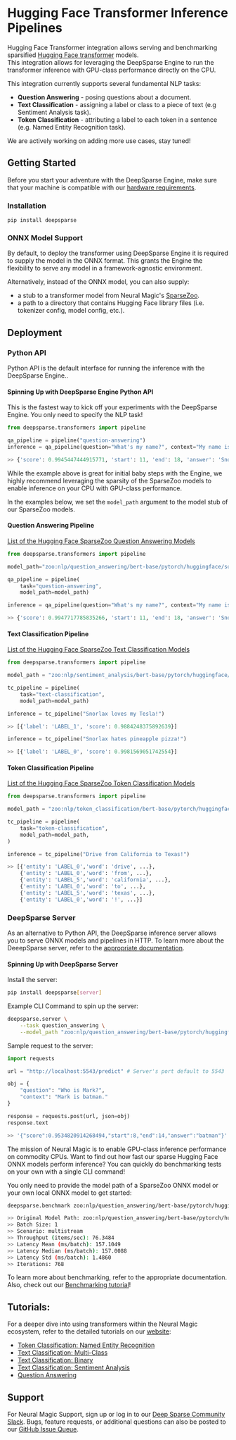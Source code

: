# Hugging Face Transformer Inference Pipelines


Hugging Face Transformer integration allows serving and benchmarking sparsified [Hugging Face transformer](https://github.com/huggingface/transformers) models.  
This integration allows for leveraging the DeepSparse Engine to run the transformer inference with GPU-class performance directly on the CPU.

This integration currently supports several fundamental NLP tasks:
- **Question Answering** - posing questions about a document.
- **Text Classification** - assigning a label or class to a piece of text (e.g Sentiment Analysis task). 
- **Token Classification** - attributing a label to each token in a sentence (e.g. Named Entity Recognition task).

We are actively working on adding more use cases, stay tuned!

## Getting Started


Before you start your adventure with the DeepSparse Engine, make sure that your machine is 
compatible with our [hardware requirements](https://docs.neuralmagic.com/deepsparse/source/hardware.html).

### Installation

```pip install deepsparse```

### ONNX Model Support
By default, to deploy the transformer using DeepSparse Engine it is required to supply the model in the ONNX format. 
This grants the Engine the flexibility to serve any model in a framework-agnostic environment. 

Alternatively, instead of the ONNX model, you can also supply:
- a stub to a transformer model from Neural Magic's [SparseZoo](https://sparsezoo.neuralmagic.com/).
- a path to a directory that contains Hugging Face library files (i.e. tokenizer config, model config, etc.).

## Deployment

### Python API
Python API is the default interface for running the inference with the DeepSparse Engine.. 
#### Spinning Up with DeepSparse Engine Python API

This is the fastest way to kick off your experiments with the DeepSparse Engine. You only need to specify the NLP task!
```python
from deepsparse.transformers import pipeline

qa_pipeline = pipeline("question-answering")
inference = qa_pipeline(question="What's my name?", context="My name is Snorlax")

>> {'score': 0.9945447444915771, 'start': 11, 'end': 18, 'answer': 'Snorlax'}
```

While the example above is great for initial baby steps with the Engine, we highly recommend leveraging the sparsity of the SparseZoo models to enable inference on your CPU with GPU-class performance.

In the examples below, we set the `model_path` argument to the model stub of our SparseZoo models. 

#### Question Answering Pipeline

[List of the Hugging Face SparseZoo Question Answering Models](
https://sparsezoo.neuralmagic.com/?page=1&domain=nlp&sub_domain=question_answering)

```python
from deepsparse.transformers import pipeline

model_path="zoo:nlp/question_answering/bert-base/pytorch/huggingface/squad/12layer_pruned80_quant-none-vnni"

qa_pipeline = pipeline(
    task="question-answering",
    model_path=model_path)

inference = qa_pipeline(question="What's my name?", context="My name is Snorlax")

>> {'score': 0.9947717785835266, 'start': 11, 'end': 18, 'answer': 'Snorlax'}
```

#### Text Classification Pipeline

[List of the Hugging Face SparseZoo Text Classification Models](
https://sparsezoo.neuralmagic.com/?page=1&domain=nlp&sub_domain=text_classification)

```python
from deepsparse.transformers import pipeline

model_path = "zoo:nlp/sentiment_analysis/bert-base/pytorch/huggingface/sst2/12layer_pruned80_quant-none-vnni"

tc_pipeline = pipeline(
    task="text-classification",
    model_path=model_path)

inference = tc_pipeline("Snorlax loves my Tesla!")

>> [{'label': 'LABEL_1', 'score': 0.9884248375892639}]

inference = tc_pipeline("Snorlax hates pineapple pizza!")

>> [{'label': 'LABEL_0', 'score': 0.9981569051742554}]
```

#### Token Classification Pipeline

[List of the Hugging Face SparseZoo Token Classification Models](
https://sparsezoo.neuralmagic.com/?page=1&domain=nlp&sub_domain=token_classification)

```python
from deepsparse.transformers import pipeline

model_path = "zoo:nlp/token_classification/bert-base/pytorch/huggingface/conll2003/12layer_pruned80_quant-none-vnni"

tc_pipeline = pipeline(
    task="token-classification",
    model_path=model_path,
)

inference = tc_pipeline("Drive from California to Texas!")

>> [{'entity': 'LABEL_0','word': 'drive', ...}, 
    {'entity': 'LABEL_0','word': 'from', ...}, 
    {'entity': 'LABEL_5','word': 'california', ...}, 
    {'entity': 'LABEL_0','word': 'to', ...}, 
    {'entity': 'LABEL_5','word': 'texas', ...}, 
    {'entity': 'LABEL_0','word': '!', ...}]
```

### DeepSparse Server
As an alternative to Python API, the DeepSparse inference server allows you to serve ONNX models and pipelines in HTTP.
To learn more about the DeeepSparse server, refer to the [appropriate documentation](https://github.com/neuralmagic/deepsparse/tree/main/examples/huggingface-transformers).

#### Spinning Up with DeepSparse Server
Install the server:
```bash
pip install deepsparse[server]
```

Example CLI Command to spin up the server:

```bash
deepsparse.server \
    --task question_answering \
    --model_path "zoo:nlp/question_answering/bert-base/pytorch/huggingface/squad/12layer_pruned80_quant-none-vnni"
```

Sample request to the server:

```python
import requests

url = "http://localhost:5543/predict" # Server's port default to 5543

obj = {
    "question": "Who is Mark?", 
    "context": "Mark is batman."
}

response = requests.post(url, json=obj)
response.text

>> '{"score":0.9534820914268494,"start":8,"end":14,"answer":"batman"}'
```

The mission of Neural Magic is to enable GPU-class inference performance on commodity CPUs. Want to find out how fast our sparse Hugging Face ONNX models perform inference? 
You can quickly do benchmarking tests on your own with a single CLI command!

You only need to provide the model path of a SparseZoo ONNX model or your own local ONNX model to get started:

```bash
deepsparse.benchmark zoo:nlp/question_answering/bert-base/pytorch/huggingface/squad/12layer_pruned80_quant-none-vnni

>> Original Model Path: zoo:nlp/question_answering/bert-base/pytorch/huggingface/squad/12layer_pruned80_quant-none-vnni
>> Batch Size: 1
>> Scenario: multistream
>> Throughput (items/sec): 76.3484
>> Latency Mean (ms/batch): 157.1049
>> Latency Median (ms/batch): 157.0088
>> Latency Std (ms/batch): 1.4860
>> Iterations: 768
```

To learn more about benchmarking, refer to the appropriate documentation.
Also, check out our [Benchmarking tutorial](https://github.com/neuralmagic/deepsparse/tree/main/src/deepsparse/benchmark)!

## Tutorials:
For a deeper dive into using transformers within the Neural Magic ecosystem, refer to the detailed tutorials on our [website](https://neuralmagic.com/):
- [Token Classification: Named Entity Recognition](https://neuralmagic.com/use-cases/sparse-named-entity-recognition/)
- [Text Classification: Multi-Class](https://neuralmagic.com/use-cases/sparse-multi-class-text-classification/)
- [Text Classification: Binary](https://neuralmagic.com/use-cases/sparse-binary-text-classification/)
- [Text Classification: Sentiment Analysis](https://neuralmagic.com/use-cases/sparse-sentiment-analysis/)
- [Question Answering](https://neuralmagic.com/use-cases/sparse-question-answering/)

## Support
For Neural Magic Support, sign up or log in to our [Deep Sparse Community Slack](https://join.slack.com/t/discuss-neuralmagic/shared_invite/zt-q1a1cnvo-YBoICSIw3L1dmQpjBeDurQ). Bugs, feature requests, or additional questions can also be posted to our [GitHub Issue Queue](https://github.com/neuralmagic/deepsparse/issues).